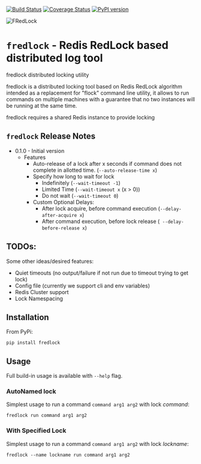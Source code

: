 [![Build Status](https://travis-ci.org/mlasevich/fredlock.svg?branch=master)](https://travis-ci.org/mlasevich/PyRSMQ)
[![Coverage Status](https://coveralls.io/repos/github/mlasevich/fredlock/badge.svg?branch=master)](https://coveralls.io/github/mlasevich/PyRSMQ?branch=master)
[![PyPI version](https://badge.fury.io/py/fredlock.svg)](https://badge.fury.io/py/fredlock)

![FRedLock](docs/fredlock-logo-sm.png)
# `fredlock` - Redis RedLock based distributed log tool 

fredlock distributed locking utility

fredlock is a distributed locking tool based on  Redis RedLock algorithm
intended as a replacement for "flock" command line utility, it allows
to run commands on multiple machines with a guarantee that no two
instances will be running at the same time.

fredlock requires a shared Redis instance to provide locking


## `fredlock` Release Notes

* 0.1.0 - Initial version
  * Features
    * Auto-release of a lock after x seconds if command does not 
      complete in allotted time. (`--auto-release-time x`)
    * Specify how long to wait for lock
      * Indefinitely (`--wait-timeout -1`)
      * Limited Time (`--wait-timeout x` (x > 0))
      * Do not wait (`--wait-timeout 0`)
    * Custom Optional Delays:
      * After lock acquire, before command execution (`--delay-after-acquire x`)
      * After command execution, before lock release (` --delay-before-release x`)

## TODOs:

Some other ideas/desired features:

* Quiet timeouts (no output/failure if not run due to timeout trying to get lock)
* Config file (currently we support cli and env variables)
* Redis Cluster support
* Lock Namespacing


## Installation

From PyPi:

    pip install fredlock

## Usage

Full build-in usage is available with `--help` flag.

### AutoNamed lock

Simplest usage to run a command `command arg1 arg2` with lock _command_:

    fredlock run command arg1 arg2

### With Specified Lock

Simplest usage to run a command `command arg1 arg2` with lock _lockname_:

    fredlock --name lockname run command arg1 arg2

